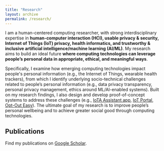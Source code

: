 ```yaml
---
title: "Research"
layout: archive
permalink: /research/
---
```


I am a human-centered computing researcher, with strong interdisciplinary expertise in **human-computer interaction (HCI), usable privacy &amp; security, Internet of Things (IoT) privacy, health informatics, and trustworthy & inclusive artificial intelligence/machine learning (AI/ML)**. 
My research aims to build an ideal future **where computing technologies can leverage people’s personal data in appropriate, ethical, and meaningful ways**.

Specifically, I examine how emerging computing technologies impact people's personal information (e.g., the Internet of Things, wearable health trackers), from which I identify underlying socio-technical challenges related to people’s personal information (e.g., data privacy transparency, personal privacy management, ethics around ML/AI-enabled systems). Built on my research findings, I also design and develop proof-of-concept systems to address these challenges (e.g., [IoTA Assistant app](https://www.iotprivacy.io/discovering-iot), [IoT Portal](https://www.iotprivacy.io), [Opt-Out Easy](https://optouteasy.isr.cmu.edu)). The ultimate goal of my research is to improve people’s personal wellbeing and to achieve greater social good through computing technologies.

## Publications

Find my publications on <a href="https://scholar.google.com/citations?hl=en&user=XjkbPSwAAAAJ&view_op=list_works&sortby=pubdate" target="_blank">Google Scholar</a>.
